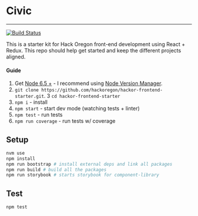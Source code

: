 # Civic
---

[![Build Status](https://travis-ci.org/hackoregon/transportation-frontend2.svg?branch=master)](https://travis-ci.org/hackoregon/transportation-frontend2)

This is a starter kit for Hack Oregon front-end development using React + Redux.
This repo should help get started and keep the different projects aligned.

#### Guide
1. Get [Node 6.5 +](https://nodejs.org) - I recommend using [Node Version Manager](https://github.com/creationix/nvm).
2. `git clone https://github.com/hackoregon/hackor-frontend-starter.git`.
3  `cd hackor-frontend-starter`
4. `npm i` - install
5. `npm start` - start dev mode (watching tests + linter)
6. `npm test` - run tests
7. `npm run coverage` - run tests w/ coverage

## Setup

```bash
nvm use
npm install
npm run bootstrap # install external deps and link all packages
npm run build # build all the packages
npm run storybook # starts storybook for component-library
```

## Test

```bash
npm test
```